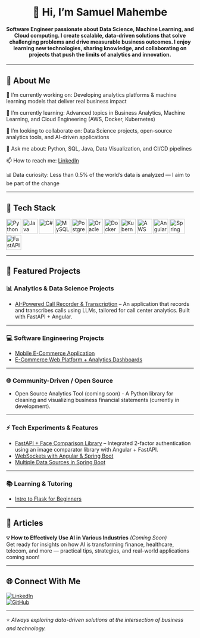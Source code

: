 <h1 align="center">👋 Hi, I’m Samuel Mahembe</h1>

<h4 align="center">
Software Engineer passionate about Data Science, Machine Learning, and Cloud computing. I create scalable, data-driven solutions that solve challenging problems and drive measurable business outcomes. I enjoy learning new technologies, sharing knowledge, and collaborating on projects that push the limits of analytics and innovation.  
</h4>

---

##  🌟 About Me  

🔭 I’m currently working on: Developing analytics platforms & machine learning models that deliver real business impact  

🌱 I’m currently learning: Advanced topics in Business Analytics, Machine Learning, and Cloud Engineering (AWS, Docker, Kubernetes)  

👯 I’m looking to collaborate on: Data Science projects, open-source analytics tools, and AI-driven applications  

💬 Ask me about: Python, SQL, Java, Data Visualization, and CI/CD pipelines  

📫 How to reach me:  [LinkedIn](https://www.linkedin.com/in/samuel-mahembe/)  

📊 Data curiosity: Less than 0.5% of the world’s data is analyzed — I aim to be part of the change  


---

## 🔧 Tech Stack  

<p align="left">
  <!-- Programming & ML -->
  <img src="https://cdn.jsdelivr.net/gh/devicons/devicon/icons/python/python-original.svg" alt="Python" width="40" height="40"/>
  <img src="https://cdn.jsdelivr.net/gh/devicons/devicon/icons/java/java-original.svg" alt="Java" width="40" height="40"/>
  <img src="https://cdn.jsdelivr.net/gh/devicons/devicon/icons/csharp/csharp-original.svg" alt="C#" width="40" height="40"/>
  
  <!-- Analytics & Visualization -->
  <img src="https://cdn.jsdelivr.net/gh/devicons/devicon/icons/mysql/mysql-original.svg" alt="MySQL" width="40" height="40"/>
  <img src="https://cdn.jsdelivr.net/gh/devicons/devicon/icons/postgresql/postgresql-original.svg" alt="Postgres" width="40" height="40"/>
  <img src="https://cdn.jsdelivr.net/gh/devicons/devicon/icons/oracle/oracle-original.svg" alt="Oracle" width="40" height="40"/>
  
  <!-- DevOps & Cloud -->
  <img src="https://cdn.jsdelivr.net/gh/devicons/devicon/icons/docker/docker-original.svg" alt="Docker" width="40" height="40"/>
  <img src="https://cdn.jsdelivr.net/gh/devicons/devicon/icons/kubernetes/kubernetes-plain.svg" alt="Kubernetes" width="40" height="40"/>
  <img src="https://miro.medium.com/v2/resize:fit:1400/1*neG4D9C8UcJvNn6bverfIA.png" alt="AWS" width="40" height="40"/>
  
  <!-- Frontend / Backend -->
  <img src="https://cdn.jsdelivr.net/gh/devicons/devicon/icons/angularjs/angularjs-original.svg" alt="Angular" width="40" height="40"/>
  <img src="https://cdn.jsdelivr.net/gh/devicons/devicon/icons/spring/spring-original.svg" alt="Spring Boot" width="40" height="40"/>
  <img src="https://cdn.jsdelivr.net/gh/devicons/devicon/icons/fastapi/fastapi-original.svg" alt="FastAPI" width="40" height="40"/>
</p>


---
## 📌 Featured Projects

### 📊 Analytics & Data Science Projects

- [AI-Powered Call Recorder & Transcription](https://github.com/samuel-mahembe/ai-powered-call-recorder-app) – An application that records and transcribes calls using LLMs, tailored for call center analytics. Built with FastAPI + Angular.

---

### 💻 Software Engineering Projects

- [Mobile E-Commerce Application](https://github.com/samuel-mahembe/clariopos-android-app)  
- [E-Commerce Web Platform + Analytics Dashboards](https://github.com/samuel-mahembe/clario-pos-web-app)

---

### 🌐 Community-Driven / Open Source

- Open Source Analytics Tool (coming soon) - A Python library for cleaning and visualizing business financial statements (currently in development).

---

### ⚡ Tech Experiments & Features
- [FastAPI + Face Comparison Library](https://github.com/samuel-mahembe/face-compare-app) – Integrated 2-factor authentication using an image comparator library with Angular + FastAPI.
- [WebSockets with Angular & Spring Boot](https://github.com/samuel-mahembe/angular-spring-websocket-tutorial)
- [Multiple Data Sources in Spring Boot](https://github.com/samuel-mahembe/multiple-data-source)

---

### 📚 Learning & Tutoring

- [Intro to Flask for Beginners](https://github.com/samuel-mahembe/Into-to-Flask-Beginners)

---
## 📝 Articles

**💡 How to Effectively Use AI in Various Industries** *(Coming Soon)*  
Get ready for insights on how AI is transforming finance, healthcare, telecom, and more — practical tips, strategies, and real-world applications coming soon!

---

## 🌐 Connect With Me

[![LinkedIn](https://img.shields.io/badge/LinkedIn-Samuel%20Mahembe-blue?style=for-the-badge&logo=linkedin&logoColor=white)](https://www.linkedin.com/in/samuel-mahembe/)  
[![GitHub](https://img.shields.io/badge/GitHub-SamuelMahembe-black?style=for-the-badge&logo=github&logoColor=white)](https://github.com/samuel-mahembe)

---
⭐️ *Always exploring data-driven solutions at the intersection of business and technology.*
